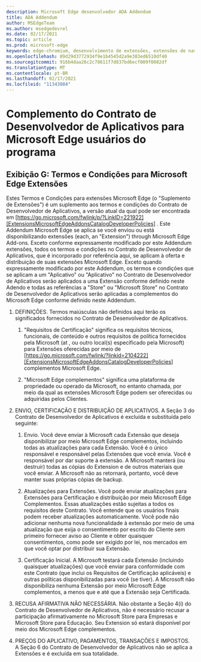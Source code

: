 ```yaml
---
description: Microsoft Edge desenvolvedor ADA Addendum
title: ADA Addendum
author: MSEdgeTeam
ms.author: msedgedevrel
ms.date: 02/17/2021
ms.topic: article
ms.prod: microsoft-edge
keywords: edge-chromium, desenvolvimento de extensões, extensões de navegador, complementos, partner center, desenvolvedor
ms.openlocfilehash: 89d29d3772934f9e1b4545d2a9e383ed6510df40
ms.sourcegitcommit: 916b4daa26c2c78611f7d837bd6ecf009f0082df
ms.translationtype: MT
ms.contentlocale: pt-BR
ms.lasthandoff: 02/17/2021
ms.locfileid: "11343084"
---
```

# Complemento do Contrato de Desenvolvedor de Aplicativos para Microsoft Edge usuários do programa  

##  <a name="exhibit-g:-terms-and-conditions-for-microsoft-edge-extensions"></a>Exibição G: Termos e Condições para Microsoft Edge Extensões  

Estes Termos e Condições para extensões Microsoft Edge \(o "Suplemento de Extensões"\) é um suplemento aos termos e condições do Contrato de Desenvolvedor de Aplicativos, a versão atual da qual pode ser encontrada em [https://go.microsoft.com/fwlink/p/?LinkID=221922][ExtensionsMicrosoftEdgeAddonsCatalogDeveloperPolicies] .  Este Addendum Microsoft Edge se aplica se você enviou ou está disponibilizando extensões \(each, an "Extension"\) through Microsoft Edge Add-ons.  Exceto conforme expressamente modificado por este Addendum extensões, todos os termos e condições no Contrato de Desenvolvedor de Aplicativos, que é incorporado por referência aqui, se aplicam à oferta e distribuição de suas extensões Microsoft Edge.  Exceto quando expressamente modificado por este Addendum, os termos e condições que se aplicam a um "Aplicativo" ou "Aplicativo" no Contrato de Desenvolvedor de Aplicativos serão aplicados a uma Extensão conforme definido neste Adendo e todas as referências a "Store" ou "Microsoft Store" no Contrato de Desenvolvedor de Aplicativos serão aplicadas a complementos do Microsoft Edge conforme definido neste Addendum.  

1.  DEFINIÇÕES.  Termos maiúsculas não definidos aqui terão os significados fornecidos no Contrato de Desenvolvedor de Aplicativos.  

    1.  "Requisitos de Certificação" significa os requisitos técnicos, funcionais, de conteúdo e outros requisitos de política fornecidos pela Microsoft \(at , ou outro local\(s\) especificado pela Microsoft\) para Extensões oferecidas por meio de [https://go.microsoft.com/fwlink/?linkid=2104222][ExtensionsMicrosoftEdgeAddonsCatalogDeveloperPolicies] complementos Microsoft Edge.  

    1.  "Microsoft Edge complementos" significa uma plataforma de propriedade ou operado da Microsoft, no entanto chamada, por meio da qual as extensões Microsoft Edge podem ser oferecidas ou adquiridas pelos Clientes.

1.  ENVIO, CERTIFICAÇÃO E DISTRIBUIÇÃO DE APLICATIVOS.  A Seção 3 do Contrato de Desenvolvedor de Aplicativos é excluída e substituída pelo seguinte:  

    1.  Envio.  Você deve enviar à Microsoft cada Extensão que deseja disponibilizar por meio Microsoft Edge complementos, incluindo todas as atualizações para cada Extensão.  Você é o único responsável e responsável pelas Extensões que você envia.  Você é responsável por dar suporte à extensão.  A Microsoft manterá \(ou destruir\) todas as cópias do Extension e de outros materiais que você enviar.  A Microsoft não as retornará, portanto, você deve manter suas próprias cópias de backup.  

    1.  Atualizações para Extensões.  Você pode enviar atualizações para Extensões para Certificação e distribuição por meio Microsoft Edge Complementos.  Essas atualizações estão sujeitas a todos os requisitos deste Contrato.  Você entende que os usuários finais podem receber atualizações automaticamente.  Você pode não adicionar nenhuma nova funcionalidade à extensão por meio de uma atualização que exija o consentimento por escrito do Cliente sem primeiro fornecer aviso ao Cliente e obter quaisquer consentimentos, como pode ser exigido por lei, nos mercados em que você optar por distribuir sua Extensão.  

    1.  Certificação Inicial.  A Microsoft testará cada Extensão \(incluindo quaisquer atualizações\) que você enviar para conformidade com este Contrato \(que inclui os Requisitos de Certificação aplicáveis\) e outras políticas disponibilizadas para você \(se tiver\).  A Microsoft não disponibiliza nenhuma Extensão por meio Microsoft Edge complementos, a menos que e até que a Extensão seja Certificada.  

1.  RECUSA AFIRMATIVA NÃO NECESSÁRIA.  Não obstante a Seção 4\(i\) do Contrato de Desenvolvedor de Aplicativos, não é necessário recusar a participação afirmativamente no Microsoft Store para Empresas e Microsoft Store para Educação.  Seu Extension só estará disponível por meio dos Microsoft Edge complementos.  

1.  PREÇOS DO APLICATIVO, PAGAMENTOS, TRANSAÇÕES E IMPOSTOS.  A Seção 6 do Contrato de Desenvolvedor de Aplicativos não se aplica a Extensões e é excluída em sua totalidade.  

<!-- links -->  

[ExtensionsMicrosoftEdgeAddonsCatalogDeveloperPolicies]: ./developer-policies.md "Microsoft Edge Os complementos armazenam políticas de desenvolvedor | Microsoft Docs"  
